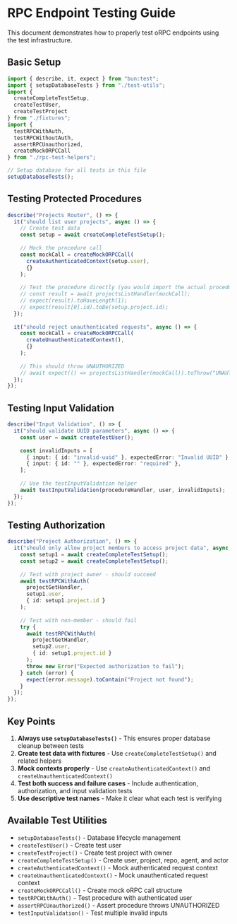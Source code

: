 # RPC Endpoint Testing Guide

This document demonstrates how to properly test oRPC endpoints using the test infrastructure.

## Basic Setup

```typescript
import { describe, it, expect } from "bun:test";
import { setupDatabaseTests } from "./test-utils";
import { 
  createCompleteTestSetup,
  createTestUser,
  createTestProject
} from "./fixtures";
import {
  testRPCWithAuth,
  testRPCWithoutAuth,
  assertRPCUnauthorized,
  createMockORPCCall
} from "./rpc-test-helpers";

// Setup database for all tests in this file
setupDatabaseTests();
```

## Testing Protected Procedures

```typescript
describe("Projects Router", () => {
  it("should list user projects", async () => {
    // Create test data
    const setup = await createCompleteTestSetup();
    
    // Mock the procedure call
    const mockCall = createMockORPCCall(
      createAuthenticatedContext(setup.user),
      {}
    );
    
    // Test the procedure directly (you would import the actual procedure handler)
    // const result = await projectsListHandler(mockCall);
    // expect(result).toHaveLength(1);
    // expect(result[0].id).toBe(setup.project.id);
  });
  
  it("should reject unauthenticated requests", async () => {
    const mockCall = createMockORPCCall(
      createUnauthenticatedContext(),
      {}
    );
    
    // This should throw UNAUTHORIZED
    // await expect(() => projectsListHandler(mockCall)).toThrow("UNAUTHORIZED");
  });
});
```

## Testing Input Validation

```typescript
describe("Input Validation", () => {
  it("should validate UUID parameters", async () => {
    const user = await createTestUser();
    
    const invalidInputs = [
      { input: { id: "invalid-uuid" }, expectedError: "Invalid UUID" },
      { input: { id: "" }, expectedError: "required" },
    ];
    
    // Use the testInputValidation helper
    await testInputValidation(procedureHandler, user, invalidInputs);
  });
});
```

## Testing Authorization

```typescript
describe("Project Authorization", () => {
  it("should only allow project members to access project data", async () => {
    const setup1 = await createCompleteTestSetup();
    const setup2 = await createCompleteTestSetup();
    
    // Test with project owner - should succeed
    await testRPCWithAuth(
      projectGetHandler,
      setup1.user,
      { id: setup1.project.id }
    );
    
    // Test with non-member - should fail
    try {
      await testRPCWithAuth(
        projectGetHandler,
        setup2.user,
        { id: setup1.project.id }
      );
      throw new Error("Expected authorization to fail");
    } catch (error) {
      expect(error.message).toContain("Project not found");
    }
  });
});
```

## Key Points

1. **Always use `setupDatabaseTests()`** - This ensures proper database cleanup between tests
2. **Create test data with fixtures** - Use `createCompleteTestSetup()` and related helpers
3. **Mock contexts properly** - Use `createAuthenticatedContext()` and `createUnauthenticatedContext()`
4. **Test both success and failure cases** - Include authentication, authorization, and input validation tests
5. **Use descriptive test names** - Make it clear what each test is verifying

## Available Test Utilities

- `setupDatabaseTests()` - Database lifecycle management
- `createTestUser()` - Create test user
- `createTestProject()` - Create test project with owner
- `createCompleteTestSetup()` - Create user, project, repo, agent, and actor
- `createAuthenticatedContext()` - Mock authenticated request context
- `createUnauthenticatedContext()` - Mock unauthenticated request context
- `createMockORPCCall()` - Create mock oRPC call structure
- `testRPCWithAuth()` - Test procedure with authenticated user
- `assertRPCUnauthorized()` - Assert procedure throws UNAUTHORIZED
- `testInputValidation()` - Test multiple invalid inputs